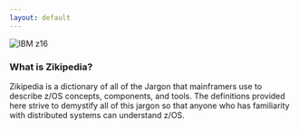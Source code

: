 ```yaml
---
layout: default
---
```


<img title="IBM z16" alt="IBM z16" id="z16" src="/zikipedia/assets/img/z16.jpg">

### What is Zikipedia?
Zikipedia is a dictionary of all of the Jargon that mainframers use to describe z/OS concepts, components, and tools. The definitions provided here strive to demystify all of this jargon so that anyone who has familiarity with distributed systems can understand z/OS.